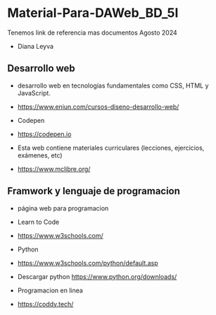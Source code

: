 # Material-Para-DAWeb_BD_5I
Tenemos link de referencia mas documentos Agosto 2024
- Diana Leyva
## Desarrollo web
- desarrollo web en tecnologías fundamentales como CSS, HTML y JavaScript.
- https://www.eniun.com/cursos-diseno-desarrollo-web/

-  Codepen
-  https://codepen.io

-  Esta web contiene materiales curriculares (lecciones, ejercicios, exámenes, etc)
-  https://www.mclibre.org/

## Framwork y lenguaje de programacion
- página web para programacion
  
- Learn to Code
- https://www.w3schools.com/

- Python
- https://www.w3schools.com/python/default.asp
- Descargar python https://www.python.org/downloads/

- Programacion en linea
- https://coddy.tech/
